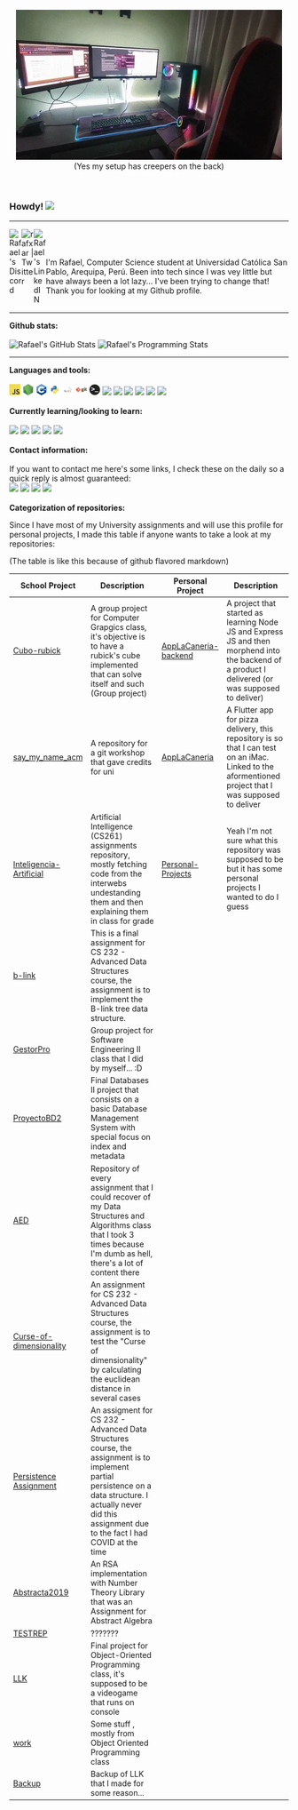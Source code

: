 
<p align="center">
  <img src="/giphy.webp"><br/>
  (Yes my setup has creepers on the back)
</p><br/>

### Howdy! <img src="https://i.imgur.com/QYjhVX7.gif" width="25px">

----

<a href="https://discord.gg/QMWFcH3R">
  <img align="left" alt="Rafael's Discord" width="22px" src="https://raw.githubusercontent.com/peterthehan/peterthehan/master/assets/discord.svg" />
</a>
<a href="https://twitter.com/rafxar">
  <img align="left" alt="rafxar | Twitter" width="22px" src="https://raw.githubusercontent.com/peterthehan/peterthehan/master/assets/twitter.svg" />
</a>
<a href="https://www.linkedin.com/in/rafxar/">
  <img align="left" alt="Rafael's LinkedIN" width="22px" src="https://raw.githubusercontent.com/peterthehan/peterthehan/master/assets/linkedin.svg" />
</a><br/>
  <br/>
  <br/>
I'm Rafael, Computer Science student at Universidad Católica San Pablo, Arequipa, Perú. Been into tech since I was vey little but have always been a lot lazy... I've been trying to change that! Thank you for looking at my Github profile.
  <br/>
  <br/>

----

**Github stats:**
  <br/>
  <br/>
![Rafael's GitHub Stats](https://github-readme-stats.vercel.app/api?username=rafaelcanoguitton&show_icons=true&theme=radical&count_private=true&hide_title=true&hide_border=true&include_all_commits=true)
![Rafael's Programming Stats](https://github-readme-stats-eight-theta.vercel.app/api/top-langs/?username=rafaelcanoguitton&layout=compact&langs_count=8&theme=radical&hide_title=true&hide_border=true)

----

**Languages and tools:**
  <br/>
  <br/>
<code><img height="20" src="https://raw.githubusercontent.com/github/explore/80688e429a7d4ef2fca1e82350fe8e3517d3494d/topics/javascript/javascript.png"></code>
<code><img height="20" src="https://raw.githubusercontent.com/github/explore/80688e429a7d4ef2fca1e82350fe8e3517d3494d/topics/nodejs/nodejs.png"></code>
<code><img height="20" src="https://raw.githubusercontent.com/github/explore/80688e429a7d4ef2fca1e82350fe8e3517d3494d/topics/cpp/cpp.png"></code>
<code><img height="20" src="https://raw.githubusercontent.com/github/explore/80688e429a7d4ef2fca1e82350fe8e3517d3494d/topics/python/python.png"></code>
<code><img height="20" src="https://raw.githubusercontent.com/github/explore/80688e429a7d4ef2fca1e82350fe8e3517d3494d/topics/mysql/mysql.png"></code>
<code><img height="20" src="https://raw.githubusercontent.com/github/explore/80688e429a7d4ef2fca1e82350fe8e3517d3494d/topics/git/git.png"></code>
<code><img height="20" src="https://raw.githubusercontent.com/github/explore/80688e429a7d4ef2fca1e82350fe8e3517d3494d/topics/terminal/terminal.png"></code>
<code><img height="20" src="https://github.com/get-icon/geticon/blob/master/icons/flutter.svg"></code>
<code><img height="20" src="https://github.com/get-icon/geticon/blob/master/icons/emacs.svg"></code>
<code><img height="20" src="https://github.com/get-icon/geticon/blob/master/icons/neovim.svg"></code>
<code><img height="20" src="https://github.com/get-icon/geticon/blob/master/icons/visual-studio-code.svg"></code>
<code><img height="20" src="https://github.com/get-icon/geticon/blob/master/icons/archlinux.svg"></code>
<code><img height="20" src="https://github.com/get-icon/geticon/blob/master/icons/postgresql.svg"></code>
  <br/>
  <br/>
**Currently learning/looking to learn:**
  <br/>
  <br/>
<code><img height="20" src="https://github.com/get-icon/geticon/blob/master/icons/react.svg"></code>
<code><img height="20" src="https://github.com/get-icon/geticon/blob/master/icons/mongodb-icon.svg"></code>
<code><img height="20" src="https://github.com/get-icon/geticon/blob/master/icons/vue.svg"></code>
<code><img height="20" src="https://github.com/get-icon/geticon/blob/master/icons/graphql.svg"></code>
<code><img height="20" src="https://github.com/get-icon/geticon/blob/master/icons/deno.svg"></code>
  <br/>
  <br/>
**Contact information:**
  <br/>
  <br/>
If you want to contact me here's some links, I check these on the daily so a quick reply is almost guaranteed:
  <br/>
 <a href="mailto:rafael.cano@ucsp.edu.pe"><img src="https://img.shields.io/badge/-rafael.cano@ucsp.edu.pe-D14836?style=flat&logo=Gmail&logoColor=white"/></a>
 <a href="https://t.me/rafxar"><img src="https://img.shields.io/badge/-@rafxar-1769FF?style=flat&logo=Telegram&logoColor=blue"/></a>
 <a href="https://wa.link/ulo37z"><img src="https://img.shields.io/badge/-Whatsapp-36FF17?style=flat&logo=Whatsapp&logoColor=brightgreen"/></a>
 <a href="mailto:rafxar@gmail.com"><img src="https://img.shields.io/badge/-rafxar@gmail.com-D14836?style=flat&logo=Gmail&logoColor=white"/></a>
  <br/>
  <br/>
**Categorization of repositories:**
  <br/>
  
Since I have most of my University assignments and will use this profile for personal projects, I made this table if anyone wants to take a look at my repositories:

(The table is like this because of github flavored markdown)

| School Project                                                                          | Description                                                                                                                                                                                                     | Personal Project                                                                  | Description                                                                                                                                            |
| --------------------------------------------------------------------------------------- | --------------------------------------------------------------------------------------------------------------------------------------------------------------------------------------------------------------- | --------------------------------------------------------------------------------- | ------------------------------------------------------------------------------------------------------------------------------------------------------ |
| [Cubo-rubick](https://github.com/rafaelcanoguitton/Cubo-rubick)                         | A group project for Computer Grapgics class, it's objective is to have a rubick's cube implemented that can solve itself and such (Group project)                                                               | [AppLaCaneria-backend](https://github.com/rafaelcanoguitton/AppLaCaneria-backend) | A project that started as learning Node JS and Express JS and then morphend into the backend of a product I delivered (or was supposed to deliver)     |
| [say_my_name_acm](https://github.com/rafaelcanoguitton/say_my_name_acm)                 | A repository for a git workshop that gave credits for uni                                                                                                                                                       | [AppLaCaneria](https://github.com/rafaelcanoguitton/AppLaCaneria)                 | A Flutter app for pizza delivery, this repository is so that I can test on an iMac. Linked to the aformentioned project that I was supposed to deliver |
| [Inteligencia-Artificial](https://github.com/rafaelcanoguitton/Inteligencia-Artificial) | Artificial Intelligence (CS261) assignments repository, mostly fetching code from the interwebs undestanding them and then explaining them in class for grade                                                   | [Personal-Projects](https://github.com/rafaelcanoguitton/Personal-Projects)       | Yeah I'm not sure what this repository was supposed to be but it has some personal projects I wanted to do I guess                                     |
| [b-link](https://github.com/rafaelcanoguitton/b-link)                                   | This is a final assignment for CS 232 - Advanced Data Structures course, the assignment is to implement the B-link tree data structure.                                                                         |                                                                                   |                                                                                                                                                        |
| [GestorPro](https://github.com/rafaelcanoguitton/GestorPro)                             | Group project for Software Engineering II class that I did by myself... :D                                                                                                                                      |                                                                                   |                                                                                                                                                        |
| [ProyectoBD2](https://github.com/rafaelcanoguitton/ProyectoBD2)                         | Final Databases II project that consists on a basic Database Management System with special focus on index and metadata                                                                                         |                                                                                   |                                                                                                                                                        |
| [AED](https://github.com/rafaelcanoguitton/AED)                                         | Repository of every assignment that I could recover of my Data Structures and Algorithms class that I took 3 times because I'm dumb as hell, there's a lot of content there                                     |                                                                                   |                                                                                                                                                        |
| [Curse-of-dimensionality](https://github.com/rafaelcanoguitton/Curse-of-dimensionality) | An assignment for CS 232 - Advanced Data Structures course, the assignment is to test the "Curse of dimensionality" by calculating the euclidean distance in several cases                                      |                                                                                   |                                                                                                                                                        |
| [Persistence Assignment](https://github.com/rafaelcanoguitton/persistence)              | An assigment for CS 232 - Advanced Data Structures course, the assignment is to implement partial persistence on a data structure. I actually never did this assignment due to the fact I had COVID at the time |                                                                                   |                                                                                                                                                        |
| [Abstracta2019](https://github.com/rafaelcanoguitton/Abstracta2019)                     | An RSA implementation with Number Theory Library that was an Assignment for Abstract Algebra                                                                                                                    |                                                                                   |                                                                                                                                                        |
| [TESTREP](https://github.com/rafaelcanoguitton/TESTREP)                                 | ???????                                                                                                                                                                                                         |                                                                                   |                                                                                                                                                        |
| [LLK](https://github.com/rafaelcanoguitton/LLK)                                         | Final project for Object-Oriented Programming class, it's supposed to be a videogame that runs on console                                                                                                       |                                                                                   |                                                                                                                                                        |
| [work](https://github.com/rafaelcanoguitton/work)                                       | Some stuff , mostly from Object Oriented Programming class                                                                                                                                                      |                                                                                   |                                                                                                                                                        |
| [Backup](https://github.com/rafaelcanoguitton/Backup)                                   | Backup of LLK that I made for some reason...                                                                                                                                                                    |                                                                                   |                                                                                                                                                        |
